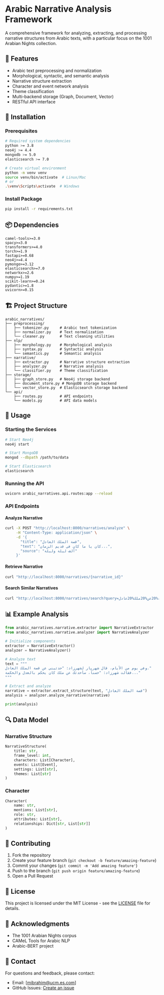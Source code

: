 # Arabic Narrative Analysis Framework

A comprehensive framework for analyzing, extracting, and processing narrative structures from Arabic texts, with a particular focus on the 1001 Arabian Nights collection.

## 🌟 Features

- Arabic text preprocessing and normalization
- Morphological, syntactic, and semantic analysis
- Narrative structure extraction
- Character and event network analysis
- Theme classification
- Multi-backend storage (Graph, Document, Vector)
- RESTful API interface

## 🔧 Installation

### Prerequisites

```bash
# Required system dependencies
python >= 3.8
neo4j >= 4.4
mongodb >= 5.0
elasticsearch >= 7.0

# Create virtual environment
python -m venv venv
source venv/bin/activate  # Linux/Mac
# or
.\venv\Scripts\activate  # Windows
```

### Install Package

```bash
pip install -r requirements.txt
```

## 📦 Dependencies

```text
camel-tools>=3.0
spacy>=3.0
transformers>=4.0
torch>=1.9
fastapi>=0.68
neo4j>=4.4
pymongo>=3.12
elasticsearch>=7.0
networkx>=2.6
numpy>=1.19
scikit-learn>=0.24
pydantic>=1.8
uvicorn>=0.15
```

## 🏗️ Project Structure

```
arabic_narratives/
├── preprocessing/
│   ├── tokenizer.py     # Arabic text tokenization
│   ├── normalizer.py    # Text normalization
│   └── cleaner.py       # Text cleaning utilities
├── nlp/
│   ├── morphology.py    # Morphological analysis
│   ├── syntax.py        # Syntactic analysis
│   └── semantics.py     # Semantic analysis
├── narrative/
│   ├── extractor.py     # Narrative structure extraction
│   ├── analyzer.py      # Narrative analysis
│   └── classifier.py    # Theme classification
├── storage/
│   ├── graph_store.py   # Neo4j storage backend
│   ├── document_store.py # MongoDB storage backend
│   └── vector_store.py  # Elasticsearch storage backend
└── api/
    ├── routes.py        # API endpoints
    └── models.py        # API data models
```

## 🚀 Usage

### Starting the Services

```bash
# Start Neo4j
neo4j start

# Start MongoDB
mongod --dbpath /path/to/data

# Start Elasticsearch
elasticsearch
```

### Running the API

```bash
uvicorn arabic_narratives.api.routes:app --reload
```

### API Endpoints

#### Analyze Narrative
```bash
curl -X POST "http://localhost:8000/narratives/analyze" \
     -H "Content-Type: application/json" \
     -d '{
       "title": "قصة الملك العادل",
       "text": "كان يا ما كان في قديم الزمان...",
       "source": "ألف ليلة وليلة"
     }'
```

#### Retrieve Narrative
```bash
curl "http://localhost:8000/narratives/{narrative_id}"
```

#### Search Similar Narratives
```bash
curl "http://localhost:8000/narratives/search?query=قصة%20عن%20ملك%20عادل"
```

## 📊 Example Analysis

```python
from arabic_narratives.narrative.extractor import NarrativeExtractor
from arabic_narratives.narrative.analyzer import NarrativeAnalyzer

# Initialize components
extractor = NarrativeExtractor()
analyzer = NarrativeAnalyzer()

# Analyze text
text = """
وفي يوم من الأيام، قال شهريار لشهرزاد: "حدثيني عن قصة الملك العادل."
فقالت شهرزاد: "حسناً، سأحدثك عن ملك كان يحكم بالعدل والحكمة..."
"""

# Extract and analyze
narrative = extractor.extract_structure(text, "قصة الملك العادل")
analysis = analyzer.analyze_narrative(narrative)

print(analysis)
```

## 🔍 Data Model

### Narrative Structure
```python
NarrativeStructure(
    title: str,
    frame_level: int,
    characters: List[Character],
    events: List[Event],
    settings: List[str],
    themes: List[str]
)
```

### Character
```python
Character(
    name: str,
    mentions: List[str],
    role: str,
    attributes: List[str],
    relationships: Dict[str, List[str]]
)
```

## 🤝 Contributing

1. Fork the repository
2. Create your feature branch (`git checkout -b feature/amazing-feature`)
3. Commit your changes (`git commit -m 'Add amazing feature'`)
4. Push to the branch (`git push origin feature/amazing-feature`)
5. Open a Pull Request

## 📝 License

This project is licensed under the MIT License - see the [LICENSE](LICENSE) file for details.

## 🙏 Acknowledgments

- The 1001 Arabian Nights corpus
- CAMeL Tools for Arabic NLP
- Arabic-BERT project

## 📧 Contact

For questions and feedback, please contact:
- Email: [mibrahim@ucm.es.com]
- GitHub Issues: [Create an issue](https://github.com/Mossab82/arabic_narratives/issues)

